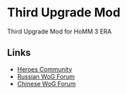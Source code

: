 # Third Upgrade Mod
 Third Upgrade Mod for HoMM 3 ERA

## Links
- [Heroes Community](http://heroescommunity.com/viewthread.php3?TID=46241)
- [Russian WoG Forum](http://wforum.heroes35.net/showthread.php?tid=5520)
- [Chinese WoG Forum](https://www.h3wog.com/thread-75504-1-1.html)
